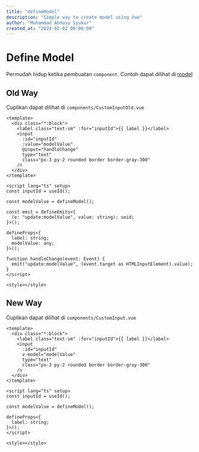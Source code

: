 ```yaml
---
title: "defineModel"
description: "Simple way to create model using Vue"
author: "Muhammad Abdusy Syukur"
created_at: "2024-02-02 00:00:00"
---
```


# Define Model

Permudah hidup ketika pembuatan `component`. Contoh dapat dilihat di [model](/examples/model)

## Old Way

Cuplikan dapat dilihat di `components/CustomInputOld.vue`

```vue
<template>
  <div class="*:block">
    <label class="text-sm" :for="inputId">{{ label }}</label>
    <input
      :id="inputId"
      :value="modelValue"
      @input="handleChange"
      type="text"
      class="px-3 py-2 rounded border border-gray-300"
    />
  </div>
</template>

<script lang="ts" setup>
const inputId = useId();

const modelValue = defineModel();

const emit = defineEmits<{
  (e: "update:modelValue", value: string): void;
}>();

defineProps<{
  label: string;
  modelValue: any;
}>();

function handleChange(event: Event) {
  emit("update:modelValue", (event.target as HTMLInputElement).value);
}
</script>

<style></style>
```

## New Way

Cuplikan dapat dilihat di `components/CustomInput.vue`

```vue
<template>
  <div class="*:block">
    <label class="text-sm" :for="inputId">{{ label }}</label>
    <input
      :id="inputId"
      v-model="modelValue"
      type="text"
      class="px-3 py-2 rounded border border-gray-300"
    />
  </div>
</template>

<script lang="ts" setup>
const inputId = useId();

const modelValue = defineModel();

defineProps<{
  label: string;
}>();
</script>

<style></style>
```
